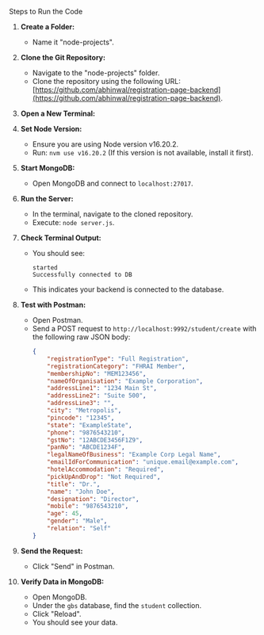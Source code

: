  Steps to Run the Code

1. **Create a Folder:**
   - Name it "node-projects".

2. **Clone the Git Repository:**
   - Navigate to the "node-projects" folder.
   - Clone the repository using the following URL: [https://github.com/abhinwal/registration-page-backend](https://github.com/abhinwal/registration-page-backend).

3. **Open a New Terminal:**

4. **Set Node Version:**
   - Ensure you are using Node version v16.20.2.
   - Run: `nvm use v16.20.2` (If this version is not available, install it first).

5. **Start MongoDB:**
   - Open MongoDB and connect to `localhost:27017`.

6. **Run the Server:**
   - In the terminal, navigate to the cloned repository.
   - Execute: `node server.js`.

7. **Check Terminal Output:**
   - You should see:
     ```
     started
     Successfully connected to DB
     ```
   - This indicates your backend is connected to the database.

8. **Test with Postman:**
   - Open Postman.
   - Send a POST request to `http://localhost:9992/student/create` with the following raw JSON body:
     ```json
     {
         "registrationType": "Full Registration",
         "registrationCategory": "FHRAI Member",
         "membershipNo": "MEM123456",
         "nameOfOrganisation": "Example Corporation",
         "addressLine1": "1234 Main St",
         "addressLine2": "Suite 500",
         "addressLine3": "",
         "city": "Metropolis",
         "pincode": "12345",
         "state": "ExampleState",
         "phone": "9876543210",
         "gstNo": "12ABCDE3456F1Z9",
         "panNo": "ABCDE1234F",
         "legalNameOfBusiness": "Example Corp Legal Name",
         "emailIdForCommunication": "unique.email@example.com",
         "hotelAccommodation": "Required",
         "pickUpAndDrop": "Not Required",
         "title": "Dr.",
         "name": "John Doe",
         "designation": "Director",
         "mobile": "9876543210",
         "age": 45,
         "gender": "Male",
         "relation": "Self"
     }
     ```

9. **Send the Request:**
   - Click "Send" in Postman.

10. **Verify Data in MongoDB:**
    - Open MongoDB.
    - Under the `gbs` database, find the `student` collection.
    - Click "Reload".
    - You should see your data.

